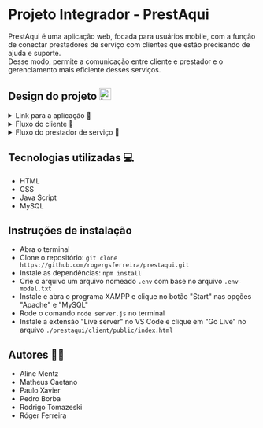 # Projeto Integrador - PrestAqui

PrestAqui é uma aplicação web, focada para usuários mobile, com a função de conectar prestadores de serviço com clientes que estão precisando de ajuda e suporte.
<br>
Desse modo, permite a comunicação entre cliente e prestador e o gerenciamento mais eficiente desses serviços.

## Design do projeto <img src="https://github.com/user-attachments/assets/1e2f00fd-6950-4939-bab2-a648992177d1" alt="image" style="width: 24px; height: auto;">
<details>
  <summary> Link para a aplicação 🔗</summary>
  <br>
  Para acessar o nosso projeto, acesse o link <a href="https://www.figma.com/design/hhf3yLfjxGL4UViC2ioBC2/PrestAqui?node-id=0-1&t=3cxi00G0lFLJdixA-1" target="_blank"> <strong> CLICANDO AQUI</strong></a>
</details>


<details>
  <summary> Fluxo do cliente 🔗</summary>
  <br>
  

O fluxo da aplicação inicia-se com as telas <em>**Main-screen**</em> e <em>**Login-Screen,**</em> onde o usuário iniciará o seu fluxo no PrestAqui.

De primeiro momento, o cliente irá selecionar o botão <em>"**ESTOU À PROCURA DE UM SERVIÇO**"</em> e será redirecionado para uma tela onde poderá preencher as suas informações de login e senha.

![image](https://github.com/user-attachments/assets/f0f0d53b-4e03-471d-ba62-c8f2ca31d3b9)

Caso o cliente ainda não possua um cadastro, ele poderá selecionar o botão chamado "<em>**REGISTRE-SE**</em>" e será redirecionado para uma página contendo as informações necessárias para que o cadastro no PrestAqui seja efetuado.

As telas chamadas "<em>**Customer Registration**</em>" possuem as informações onde o cliente precisará obrigatoriamente preencher. Sendo que, para prosseguir na tela seguinte, o cliente precisará inserir todas as informações solicitadas.

![image](https://github.com/user-attachments/assets/7b1c0eda-60f8-4cd8-9a84-2fd42208cb90)

Supondo que ele tenha concluído o cadastro, então ele retornará para a tela anterior, onde poderá efetuar o login na aplicação.

Uma vez que ele tenha efetuado o login, ele será levado para o painel principal da aplicação.

O painel principal conterá todas os agendamentos que ele possui e que estejam nos seguintes status:

- **Em aberto**: O agendamento já passou pela aprovação do prestador de serviços e está em aberto, aguardando a data marcada.
- **Aguardando validação**: O cliente efetou a abertura do agendamento, porém o prestador não aprovou o agendamento ainda.

![image](https://github.com/user-attachments/assets/1cbeb5de-bdea-44f6-bb8c-76bba17939d7)

**OBS**: Somente os clientes poderão criar agendamentos e somente o prestador terá a permissão para confirmá-los.

O cliente poderá cancelar o agendamento e também remarcá-lo. Sendo que, feito o reagendamento, o prestador precisará confirmá-lo para que, de fato, o reagendamento ocorra.

Além disso , o cliente também poderá visualizar o histórico dos agendamentos que já foram concluídos ou cancelados. Para isso, basta clicar em "<em>**HISTÓRICO**</em>".

![image](https://github.com/user-attachments/assets/feca4446-1d74-41f4-8f64-0ff11371e9f9)

Também será possível fazer o logout da aplicação, clicando em "<em>**SAIR**</em>", bem como criar um "**NOVO AGENDAMENTO**":

![image](https://github.com/user-attachments/assets/f8eaf5c9-42f6-4aee-8163-e38ef7569038)

**Supondo que o cliente opte por criar um novo agendamento:**

1. Primeiro, será disponibilizada uma tela contendo os filtros de pesquisa para que o cliente possa localizar o prestador que melhor atenda suas necessidades e demandas. Para facilitar a busca, ele poderá estabelecer alguns filtros para auxiliá-lo na escolha: Categoria, estado e cidade.

Feita essa escolha, ele também poderá acionar o Whatsapp do prestador e agendar o horário que melhor atenda as necesidades. 

Posteriormente, clicará em "<em>**AGENDAR VISITA**</em>":


![image](https://github.com/user-attachments/assets/2ee2fab2-0974-4850-8984-11ef0e48242e)


2. Na tela seguinte, a próxima etapa será inserir algumas informações importantes, tais como:
  - Título do serviço;
  - Descrição;
  - Informações do dia e horário;

 
3. Preenchidas as informações, o agendamento será criado e automaticamente possuirá o status de "<em>**AGUARDANDO VALIDAÇÃO**</em>".

![image](https://github.com/user-attachments/assets/ace8a1aa-4d7a-4bd2-865e-2fa1c74fae5d)


4. Também é importante salientar que, o usuário poderá redefinir sua senha, porém ainda estamos desenvolvendo está tela.
   
</details>



<details>
  <summary> Fluxo do prestador de serviço 🔗 </summary>

<br>
O fluxo do prestador é bem semelhante com o do cliente, por isso é recomendado que você primeiro veja o fluxo do cliente e depois retorne aqui.

As maiores diferenças estarão na página principal, onde o prestador visualizará todos os seus agendamentos e poderá aplicar as seguintes ações:
- Confirmar o serviço;
- Reagendar o serviço;
- Cancelar o serviço

Também destacamos que o prestador é o único que poderá CONFIRMAR o serviço.

![image](https://github.com/user-attachments/assets/8d13153e-2dbd-41e2-8a02-30093cd96d1e)

Ele também poderá visualizar os históricos dos agendamentos:

![image](https://github.com/user-attachments/assets/d472d3b7-ce4f-4f81-8bb7-76c4af30b106)

Por fim, tanto o **PRESTADOR DE SERVIÇOS**, quanto o CLIENTE poderão alterar o agendamento para **CONCLUÍDO**.
  
</details>

## Tecnologias utilizadas 💻
- HTML
- CSS
- Java Script
- MySQL
## Instruções de instalação
- Abra o terminal
- Clone o repositório: ```git clone https://github.com/rogergsferreira/prestaqui.git```
- Instale as dependências: ```npm install```
- Crie o arquivo um arquivo nomeado ```.env``` com base no arquivo ```.env-model.txt```
- Instale e abra o programa XAMPP e clique no botão "Start" nas opções "Apache" e "MySQL"
- Rode o comando ```node server.js``` no terminal
- Instale a extensão "Live server" no VS Code e clique em "Go Live" no arquivo ```./prestaqui/client/public/index.html```
## Autores 🙋‍♂️ 
- Aline Mentz
- Matheus Caetano
- Paulo Xavier
- Pedro Borba
- Rodrigo Tomazeski
- Róger Ferreira
